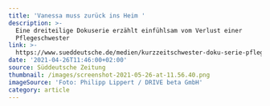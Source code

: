 ```yaml
---
title: 'Vanessa muss zurück ins Heim '
description: >-
  Eine dreiteilige Dokuserie erzählt einfühlsam vom Verlust einer
  Pflegeschwester
link: >-
  https://www.sueddeutsche.de/medien/kurzzeitschwester-doku-serie-pflegekind-schwester-ard-mediathek-gute-serie-1.5276846?reduced=true
date: '2021-04-26T11:46:00+02:00'
source: Süddeutsche Zeitung
thumbnail: /images/screenshot-2021-05-26-at-11.56.40.png
imageSource: 'Foto: Philipp Lippert / DRIVE beta GmbH'
category: article
---
```


